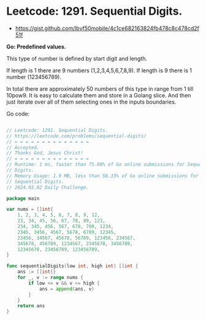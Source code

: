 # Leetcode: 1291. Sequential Digits.

- https://gist.github.com/lbvf50mobile/4c1ce682163824fb478c8c478cd2f51f

**Go: Predefined values.**

This type of number is defined by start digit and length.

If length is 1 there are 9 numbers (1,2,3,4,5,6,7,8,9).
If length is 9 there is 1 number (123456789).

In total there are approximately 50 numbers of this type in range from 1 till
10pow9. It is easy to calculate them and store in a Golang slice. And then
just iterate over all of them selecting ones in the inputs boundaries.

Go code:
```Go

// Leetcode: 1291. Sequential Digits.
// https://leetcode.com/problems/sequential-digits/
// = = = = = = = = = = = = = =
// Accepted.
// Thanks God, Jesus Christ!
// = = = = = = = = = = = = = =
// Runtime: 1 ms, faster than 75.00% of Go online submissions for Sequential
// Digits.
// Memory Usage: 1.9 MB, less than 58.33% of Go online submissions for
// Sequential Digits.
// 2024.02.02 Daily Challenge.

package main

var nums = []int{
	1, 2, 3, 4, 5, 6, 7, 8, 9, 12,
	23, 34, 45, 56, 67, 78, 89, 123,
	234, 345, 456, 567, 678, 789, 1234,
	2345, 3456, 4567, 5678, 6789, 12345,
	23456, 34567, 45678, 56789, 123456, 234567,
	345678, 456789, 1234567, 2345678, 3456789,
	12345678, 23456789, 123456789,
}

func sequentialDigits(low int, high int) []int {
	ans := []int{}
	for _, v := range nums {
		if low <= v && v <= high {
			ans = append(ans, v)
		}
	}
	return ans
}
```
